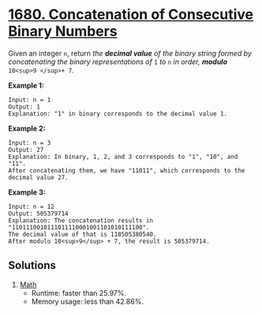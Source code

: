 # [1680. Concatenation of Consecutive Binary Numbers](https://leetcode.com/problems/concatenation-of-consecutive-binary-numbers/)

Given an integer `n`, return _the **decimal value** of the binary string formed by concatenating the binary representations of_ `1` _to_ `n` _in order, **modulo**_ `10<sup>9 </sup>+ 7`.

**Example 1:**

```
Input: n = 1
Output: 1
Explanation: "1" in binary corresponds to the decimal value 1.
```

**Example 2:**

```
Input: n = 3
Output: 27
Explanation: In binary, 1, 2, and 3 corresponds to "1", "10", and "11".
After concatenating them, we have "11011", which corresponds to the decimal value 27.
```

**Example 3:**

```
Input: n = 12
Output: 505379714
Explanation: The concatenation results in "1101110010111011110001001101010111100".
The decimal value of that is 118505380540.
After modulo 10<sup>9</sup> + 7, the result is 505379714.
```

## Solutions
1. [Math](./ConcatenationOfConsecutiveBinaryNumbers.java)
    - Runtime: faster than 25.97%.
    - Memory usage: less than 42.86%.
